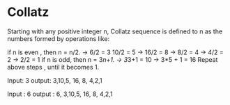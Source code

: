 # Collatz

Starting with any positive integer n, 
Collatz sequence is defined to n as the numbers formed by operations like:

if n is even , then n = n/2.   ->  6/2 = 3   10/2 = 5 -> 16/2 = 8 -> 8/2 = 4 -> 4/2 = 2 -> 2/2 = 1
if n is odd, then n = 3*n+1. -> 3*3+1 = 10 -> 3*5 + 1 = 16
Repeat above steps , until it becomes 1.

Input: 3
output:  3,10,5, 16, 8, 4,2,1

Input : 6
output : 6, 3,10,5, 16, 8, 4,2,1
